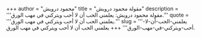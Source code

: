 +++
author = "محمود درويش"
title = "مقولة محمود درويش"
description = '''مقولة محمود درويش: يعلمني الحب أن لا أحب ويتركني في مهب الورق.'''
quote = '''يعلمني الحب أن لا أحب ويتركني في مهب الورق.'''
slug = '''يعلمني-الحب-أن-لا-أحب-ويتركني-في-مهب-الورق'''
+++
يعلمني الحب أن لا أحب ويتركني في مهب الورق.
